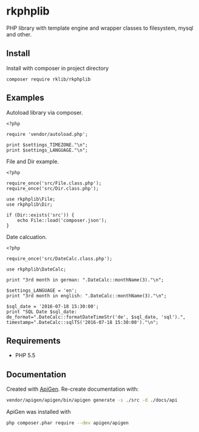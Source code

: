 # rkphplib
PHP library with template engine and wrapper classes to filesystem, mysql and other.

## Install

Install with composer in project directory

```
composer require rklib/rkphplib
```


## Examples

Autoload library via composer.

```
<?php

require 'vendor/autoload.php';

print $settings_TIMEZONE."\n";
print $settings_LANGUAGE."\n";
```

File and Dir example.

```
<?php

require_once('src/File.class.php');
require_once('src/Dir.class.php');

use rkphplib\File;
use rkphplib\Dir;

if (Dir::exists('src')) {
	echo File::load('composer.json');
}
```

Date calcuation.

```
<?php

require_once('src/DateCalc.class.php');

use rkphplib\DateCalc;

print "3rd month in german: ".DateCalc::monthName(3)."\n";

$settings_LANGUAGE = 'en';
print "3rd month in english: ".DateCalc::monthName(3)."\n";

$sql_date = '2016-07-18 15:30:00';
print "SQL Date $sql_date: de_format=".DateCalc::formatDateTimeStr('de', $sql_date, 'sql').", timestamp=".DateCalc::sqlTS('2016-07-18 15:30:00')."\n";
```


## Requirements

- PHP 5.5


## Documentation

Created with [ApiGen](https://github.com/ApiGen/ApiGen). Re-create documentation with:

```sh
vendor/apigen/apigen/bin/apigen generate -s ./src -d ./docs/api
```

ApiGen was installed with
```sh
php composer.phar require --dev apigen/apigen
```

